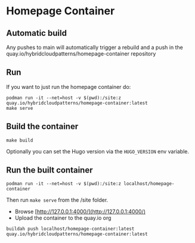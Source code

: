 # Homepage Container

## Automatic build

Any pushes to main will automatically trigger a rebuild and a push in the quay.io/hybridcloudpatterns/homepage-container
repository

## Run

If you want to just run the homepage container do:

```shell
podman run -it --net=host -v $(pwd):/site:z quay.io/hybridcloudpatterns/homepage-container:latest
make serve
```

## Build the container

```shell
make build
```

Optionally you can set the Hugo version via the `HUGO_VERSION` env variable.

## Run the built container

```shell
podman run -it --net=host -v $(pwd):/site:z localhost/homepage-container
```

Then run `make serve` from the /site folder.

* Browse [http://127.0.0.1:4000/](http://127.0.0.1:4000/)
* Upload the container to the quay.io org

```shell
buildah push localhost/homepage-container:latest quay.io/hybridcloudpatterns/homepage-container:latest
```
